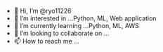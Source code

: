 - 👋 Hi, I’m @ryo11226
- 👀 I’m interested in ...Python, ML, Web application
- 🌱 I’m currently learning ...Python, ML, AWS
- 💞️ I’m looking to collaborate on ...
- 📫 How to reach me ...

<!---
ryo11226/ryo11226 is a ✨ special ✨ repository because its `README.md` (this file) appears on your GitHub profile.
You can click the Preview link to take a look at your changes.
--->
